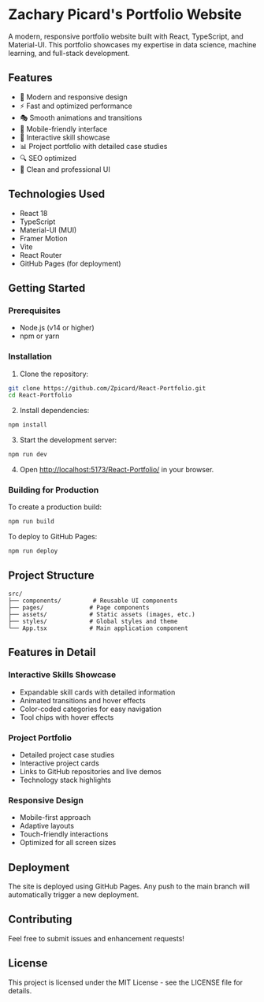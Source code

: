 # Zachary Picard's Portfolio Website

A modern, responsive portfolio website built with React, TypeScript, and Material-UI. This portfolio showcases my expertise in data science, machine learning, and full-stack development.

## Features

- 🎨 Modern and responsive design
- ⚡ Fast and optimized performance
- 🎭 Smooth animations and transitions
- 📱 Mobile-friendly interface
- 🎯 Interactive skill showcase
- 📊 Project portfolio with detailed case studies
- 🔍 SEO optimized
- 🌙 Clean and professional UI

## Technologies Used

- React 18
- TypeScript
- Material-UI (MUI)
- Framer Motion
- Vite
- React Router
- GitHub Pages (for deployment)

## Getting Started

### Prerequisites

- Node.js (v14 or higher)
- npm or yarn

### Installation

1. Clone the repository:
```bash
git clone https://github.com/Zpicard/React-Portfolio.git
cd React-Portfolio
```

2. Install dependencies:
```bash
npm install
```

3. Start the development server:
```bash
npm run dev
```

4. Open [http://localhost:5173/React-Portfolio/](http://localhost:5173/React-Portfolio/) in your browser.

### Building for Production

To create a production build:

```bash
npm run build
```

To deploy to GitHub Pages:

```bash
npm run deploy
```

## Project Structure

```
src/
├── components/         # Reusable UI components
├── pages/             # Page components
├── assets/            # Static assets (images, etc.)
├── styles/            # Global styles and theme
└── App.tsx            # Main application component
```

## Features in Detail

### Interactive Skills Showcase
- Expandable skill cards with detailed information
- Animated transitions and hover effects
- Color-coded categories for easy navigation
- Tool chips with hover effects

### Project Portfolio
- Detailed project case studies
- Interactive project cards
- Links to GitHub repositories and live demos
- Technology stack highlights

### Responsive Design
- Mobile-first approach
- Adaptive layouts
- Touch-friendly interactions
- Optimized for all screen sizes

## Deployment

The site is deployed using GitHub Pages. Any push to the main branch will automatically trigger a new deployment.

## Contributing

Feel free to submit issues and enhancement requests!

## License

This project is licensed under the MIT License - see the LICENSE file for details.
